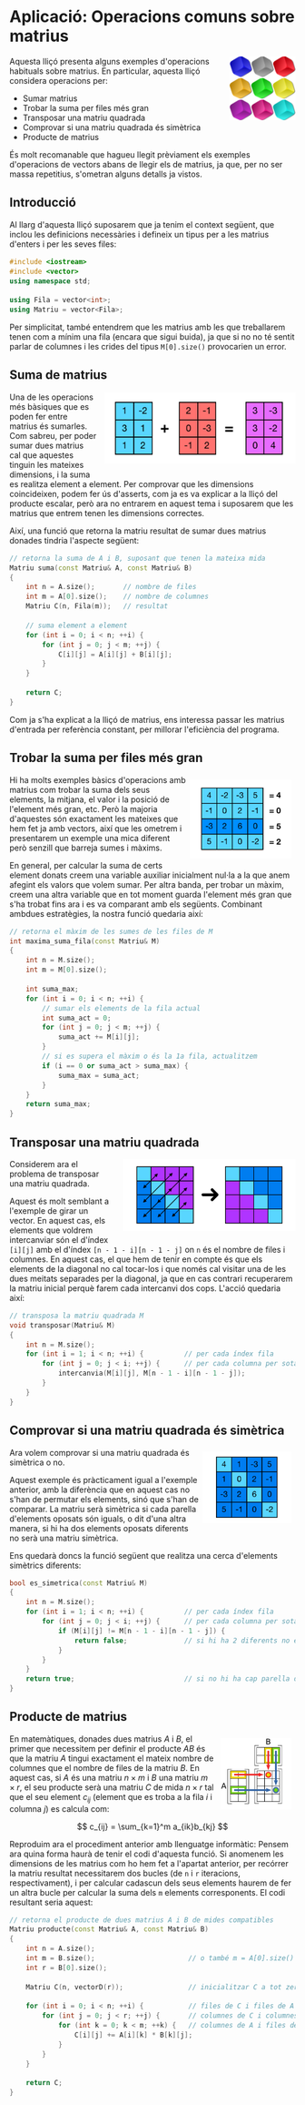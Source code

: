 # Aplicació: Operacions comuns sobre matrius

<img src='././matrius-comuns.png' style='height: 8em; float: right; margin: 0 0 1em 1em;'/>

Aquesta lliçó presenta alguns exemples d'operacions habituals sobre matrius.
En particular, aquesta lliçó considera operacions per:

-   Sumar matrius
-   Trobar la suma per files més gran
-   Transposar una matriu quadrada
-   Comprovar si una matriu quadrada és simètrica
-   Producte de matrius

És molt recomanable que hagueu llegit prèviament els exemples d'operacions de
vectors abans de llegir els de matrius, ja que, per no ser massa repetitius,
s'ometran alguns detalls ja vistos.

## Introducció

Al llarg d'aquesta lliçó suposarem que ja tenim el context següent, que inclou
les definicions necessàries i defineix un tipus per a les matrius d'enters i per les
seves files:

```c++
#include <iostream>
#include <vector>
using namespace std;

using Fila = vector<int>;
using Matriu = vector<Fila>;

```

Per simplicitat, també entendrem que les matrius amb les que treballarem tenen
com a mínim una fila (encara que sigui buida), ja que si no no té sentit parlar
de columnes i les crides del tipus `M[0].size()` provocarien un error.

## Suma de matrius

<img src='././suma-matrius.png' style='height: 9em; float: right; margin: 0 0 1em 1em;'/>

Una de les operacions més bàsiques que es poden fer entre matrius és
sumarles. Com sabreu, per poder sumar dues matrius cal que aquestes
tinguin les mateixes dimensions, i la suma es realitza element a element.
Per comprovar que les dimensions coincideixen, podem fer ús d'asserts,
com ja es va explicar a la lliçó del producte escalar, però ara no entrarem
en aquest tema i suposarem que les matrius que entrem tenen les dimensions
correctes.

Així, una funció que retorna la matriu resultat de sumar dues matrius
donades tindria l'aspecte següent:

```c++
// retorna la suma de A i B, suposant que tenen la mateixa mida
Matriu suma(const Matriu& A, const Matriu& B)
{
    int n = A.size();       // nombre de files
    int m = A[0].size();    // nombre de columnes
    Matriu C(n, Fila(m));   // resultat

    // suma element a element
    for (int i = 0; i < n; ++i) {
        for (int j = 0; j < m; ++j) {
            C[i][j] = A[i][j] + B[i][j];
        }
    }

    return C;
}
```

Com ja s'ha explicat a la lliçó de matrius, ens interessa passar les matrius
d'entrada per referència constant, per millorar l'eficiència del programa.

## Trobar la suma per files més gran

<img src='././suma-fila.png' style='height: 10em; float: right; margin: .5em .5em 1em .5em;'/>

Hi ha molts exemples bàsics d'operacions amb matrius com trobar la suma
dels seus elements, la mitjana, el valor i la posició de l'element més gran, etc.
Però la majoria d'aquestes són exactament les mateixes que hem fet ja amb
vectors, així que les ometrem i presentarem un exemple una mica diferent però
senzill que barreja sumes i màxims.

En general, per calcular la suma de certs element donats creem una variable
auxiliar inicialment nul·la a la que anem afegint els valors que volem sumar. Per
altra banda, per trobar un màxim, creem una altra variable que en tot moment
guarda l'element més gran que s'ha trobat fins ara i es va comparant amb els
següents. Combinant ambdues estratègies, la nostra funció quedaria així:

```c++
// retorna el màxim de les sumes de les files de M
int maxima_suma_fila(const Matriu& M)
{
    int n = M.size();
    int m = M[0].size();

    int suma_max;
    for (int i = 0; i < n; ++i) {
        // sumar els elements de la fila actual
        int suma_act = 0;
        for (int j = 0; j < m; ++j) {
            suma_act += M[i][j];
        }
        // si es supera el màxim o és la 1a fila, actualitzem
        if (i == 0 or suma_act > suma_max) {
            suma_max = suma_act;
        }
    }
    return suma_max;
}
```

## Transposar una matriu quadrada

<img src='././transposa.png' style='height: 9em; float: right; margin: 0 0 1em 1em;'/>

Considerem ara el problema de transposar una matriu quadrada.

Aquest és molt semblant a l'exemple de girar un vector. En aquest cas, els
elements que voldrem intercanviar són el d'índex `[i][j]` amb el
d'índex `[n - 1 - i][n - 1 - j]` on `n` és el nombre de files i columnes. En aquest cas, el que
hem de tenir en compte és que els elements de la diagonal no cal tocar-los i que
només cal visitar una de les dues meitats separades per la diagonal, ja que en
cas contrari recuperarem la matriu inicial perquè farem cada intercanvi dos
cops. L'acció quedaria així:

```c++
// transposa la matriu quadrada M
void transposar(Matriu& M)
{
    int n = M.size();
    for (int i = 1; i < n; ++i) {          // per cada índex fila
        for (int j = 0; j < i; ++j) {      // per cada columna per sota de la diagonal
            intercanvia(M[i][j], M[n - 1 - i][n - 1 - j]);
        }
    }
}
```

## Comprovar si una matriu quadrada és simètrica

<img src='././matriu_simetrica.png' style='height: 9em; float: right; margin: .5em .5em 1em .5em;'/>

Ara volem comprovar si una matriu quadrada és simètrica o no.

Aquest exemple és pràcticament igual a l'exemple anterior, amb la diferència que
en aquest cas no s'han de permutar els elements, sinó que s'han de comparar. La
matriu serà simètrica si cada parella d'elements oposats són iguals, o dit d'una
altra manera, si hi ha dos elements oposats diferents no serà una matriu
simètrica.

Ens quedarà doncs la funció següent que realitza una cerca d'elements simètrics
diferents:

```c++
bool es_simetrica(const Matriu& M)
{
    int n = M.size();
    for (int i = 1; i < n; ++i) {          // per cada índex fila
        for (int j = 0; j < i; ++j) {      // per cada columna per sota de la diagonal
            if (M[i][j] != M[n - 1 - i][n - 1 - j]) {
                return false;              // si hi ha 2 diferents no és simètrica
            }
        }
    }
    return true;                           // si no hi ha cap parella diferent és simètrica
}
```

## Producte de matrius

<img src='././producte-matrius.png' style='height: 9em; float: right; margin: .5em .5em 1em .5em;'/>

En matemàtiques, donades dues matrius $A$ i $B$, el primer que necessitem
per definir el producte $AB$ és que la matriu $A$ tingui exactament el mateix
nombre de columnes que el nombre de files de la matriu $B$. En aquest cas,
si $A$ és una matriu $n \times m$ i $B$ una matriu $m \times r$,
el seu producte serà una matriu $C$ de mida $n \times r$
tal que el seu element $c_{ij}$ (element que
es troba a la fila $i$ i columna $j$) es calcula com:

$$
c_{ij} = \sum_{k=1}^m a_{ik}b_{kj}
$$

Reproduim ara el procediment anterior amb llenguatge informàtic: Pensem ara quina
forma haurà de tenir el codi d'aquesta funció. Si anomenem les dimensions
de les matrius com ho hem fet a l'apartat anterior, per recórrer la matriu resultat
necessitarem dos bucles (de `n` i `r` iteracions, respectivament), i per calcular
cadascun dels seus elements haurem de fer un altra bucle per calcular la suma
dels `m` elements corresponents. El codi resultant seria aquest:

```c++
// retorna el producte de dues matrius A i B de mides compatibles
Matriu producte(const Matriu& A, const Matriu& B)
{
    int n = A.size();
    int m = B.size();                       // o també m = A[0].size()
    int r = B[0].size();

    Matriu C(n, vectorD(r));                // inicialitzar C a tot zeros

    for (int i = 0; i < n; ++i) {           // files de C i files de A
        for (int j = 0; j < r; ++j) {       // columnes de C i columnes de B
            for (int k = 0; k < m; ++k) {   // columnes de A i files de B
                C[i][j] += A[i][k] * B[k][j];
            }
        }
    }

    return C;
}
```

<Autors autors="rafah jpetit"/>
